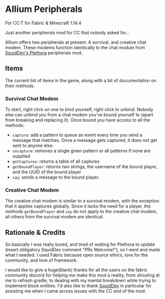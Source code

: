 # Allium Peripherals

For CC:T for Fabric & Minecraft 1.14.4

Just another peripherals mod for CC that nobody asked for...

Allium offers two peripherals at present. A survival, and creative chat modem. These modems function identically to the
chat module from [SquidDev's Plethora](https://github.com/SquidDev-CC/Plethora) peripherals mod.
 
## Items
The current list of items in the game, along with a bit of documentation on their methods.

### Survival Chat Modem
To start, right click on one to bind yourself, right click to unbind. Nobody else can unbind you from a chat modem 
you've bound yourself to (apart from breaking and replacing it). Once bound you have access to all the methods:
- `capture`: add a pattern to queue an event every time you send a message that matches. Once a message gets captured,
it does not get sent to anyone else.
- `uncapture`: removes a single given pattern or all patterns if none are supplied
- `getCaptures`: returns a table of all captures
- `getBoundPlayer`: returns two strings, the username of the bound player, and the UUID of the bound player
- `say`: sends a message to the bound player.

### Creative Chat Modem

The creative chat modem is similar to a survival modem, with the exception that it applies captures globally. Since it
lacks the need for a player, the methods `getBoundPlayer` and `say` do not apply to the creative chat modem, all others 
from the survival modem are identical.

## Rationale & Credits 

So basically I was really bored, and tired of waiting for Plethora to update (insert obligatory SquidDev comment "PRs 
Welcome!"), so I went and made what I needed. I used Fabric because open source ethics, love for the community, and love
of framework. 

I would like to give a huge(blank) thanks for all the users on the fabric community discord for helping me make this mod
a reality, from shouting at me to refresh gradle, to dealing with my mental breakdown while trying to implement block
entities. I'd also like to thank [SquidDev](https://github.com/SquidDev) in particular for assisting me when I came 
across issues with the CC end of the mod.